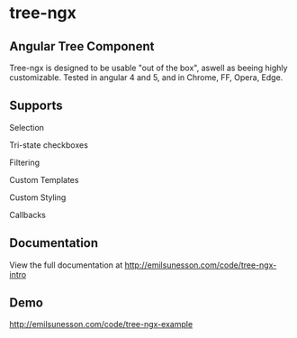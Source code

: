 # tree-ngx
## Angular Tree Component

Tree-ngx is designed to be usable "out of the box", aswell as beeing highly customizable. Tested in angular 4 and 5, and in Chrome, FF, Opera, Edge.

## Supports

Selection

Tri-state checkboxes

Filtering

Custom Templates

Custom Styling

Callbacks

## Documentation

View the full documentation at http://emilsunesson.com/code/tree-ngx-intro

## Demo

http://emilsunesson.com/code/tree-ngx-example
